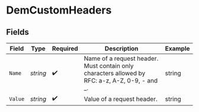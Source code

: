 # DemCustomHeaders


## Fields

| Field                                                                                          | Type                                                                                           | Required                                                                                       | Description                                                                                    | Example                                                                                        |
| ---------------------------------------------------------------------------------------------- | ---------------------------------------------------------------------------------------------- | ---------------------------------------------------------------------------------------------- | ---------------------------------------------------------------------------------------------- | ---------------------------------------------------------------------------------------------- |
| `Name`                                                                                         | *string*                                                                                       | :heavy_check_mark:                                                                             | Name of a request header. Must contain only characters allowed by RFC: a-z, A-Z, 0-9, - and _. | string                                                                                         |
| `Value`                                                                                        | *string*                                                                                       | :heavy_check_mark:                                                                             | Value of a request header.                                                                     | string                                                                                         |